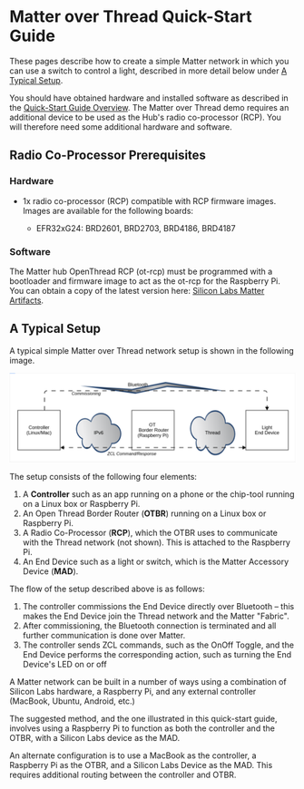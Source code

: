 # Matter over Thread Quick-Start Guide

These pages describe how to create a simple Matter network in which you can use a switch to control a light, described in more detail below under [A Typical Setup](#a-typical-setup).

You should have obtained hardware and installed software as described in the [Quick-Start Guide Overview](/matter/{build-docspace-version}/matter-overview). The Matter over Thread demo requires an additional device to be used as the Hub's radio co-processor (RCP). You will therefore need some additional hardware and software.

## Radio Co-Processor Prerequisites

### Hardware

- 1x radio co-processor (RCP) compatible with RCP firmware images. Images are available for the following boards:

  - EFR32xG24: BRD2601, BRD2703, BRD4186, BRD4187

### Software

The Matter hub OpenThread RCP (ot-rcp) must be programmed with a bootloader and firmware image to act as the ot-rcp for the Raspberry Pi. You can obtain a copy of the latest version here: [Silicon Labs Matter Artifacts](/matter/{build-docspace-version}/matter-prerequisites/matter-artifacts).

## A Typical Setup

A typical simple Matter over Thread network setup is shown in the following
image.

![Matter 15.4 Setup](./resources/thread-overview.png)

The setup consists of the following four elements:

1. A **Controller** such as an app running on a phone or the chip-tool running
    on a Linux box or Raspberry Pi.
2. An Open Thread Border Router (**OTBR**) running on a Linux box or Raspberry
    Pi.
3. A Radio Co-Processor (**RCP**), which the OTBR uses to communicate with the
    Thread network (not shown). This is attached to the Raspberry Pi.
4. An End Device such as a light or switch, which is the Matter Accessory
    Device (**MAD**).

The flow of the setup described above is as follows:

1. The controller commissions the End Device directly over Bluetooth – this
   makes the End Device join the Thread network and the Matter "Fabric".
2. After commissioning, the Bluetooth connection is terminated and all further
   communication is done over Matter.
3. The controller sends ZCL commands, such as the OnOff Toggle, and the End
   Device performs the corresponding action, such as turning the End Device's
   LED on or off

A Matter network can be built in a number of ways using a combination of Silicon
Labs hardware, a Raspberry Pi, and any external controller (MacBook, Ubuntu,
Android, etc.)

The suggested method, and the one illustrated in this quick-start guide, involves using a Raspberry Pi to function as both the
controller and the OTBR, with a Silicon Labs device as the MAD.

An alternate configuration is to use a MacBook as the controller, a Raspberry Pi
as the OTBR, and a Silicon Labs Device as the MAD. This requires additional
routing between the controller and OTBR.

